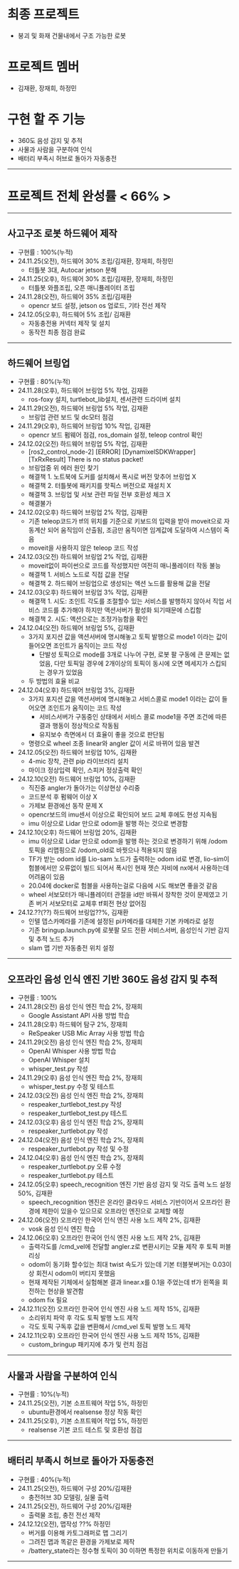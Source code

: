 # 최종 프로젝트
- 붕괴 및 화재 건물내에서 구조 가능한 로봇
# 프로젝트 멤버
- 김재환, 장재희, 하정민
# 구현 할 주 기능
- 360도 음성 감지 및 추적
- 사물과 사람을 구분하여 인식
- 배터리 부족시 허브로 돌아가 자동충전
<hr/>

# 프로젝트 전체 완성률 < 66% >
<hr/>

## 사고구조 로봇 하드웨어 제작
- 구현률 : 100%(누적)
- 24.11.25(오전), 하드웨어 30% 조립/김재환, 장재희, 하정민
  - 터틀봇 3대, Autocar jetson 분해 
- 24.11.25(오후), 하드웨어 30% 조립/김재환, 장재희, 하정민
  - 터틀봇 와플조립, 오픈 매니퓰레이터 조립
- 24.11.28(오전), 하드웨어 35% 조립/김재환
  - opencr 보드 설정, jetson os 업로드, 기타 전선 제작
- 24.12.05(오후), 하드웨어 5% 조립/ 김재환
  - 자동충전용 커넥터 제작 및 설치
  - 동작전 최종 점검 완료
<hr/>

## 하드웨어 브링업
- 구현률 : 80%(누적)
- 24.11.28(오후), 하드웨어 브링업 5% 작업, 김재환
  - ros-foxy 설치, turtlebot_lib설치, 센서관련 드라이버 설치  
- 24.11.29(오전), 하드웨어 브링업 5% 작업, 김재환
  - 브링업 관련 보드 및 dc모터 점검
- 24.11.29(오후), 하드웨어 브링업 10% 작업, 김재환
  - opencr 보드 펌웨어 점검, ros_domain 설정, teleop control 확인
- 24.12.02(오전) 하드웨어 브링업 5% 작업, 김재환
  - [ros2_control_node-2] [ERROR] [DynamixelSDKWrapper] [TxRxResult] There is no status packet!
  - 브링업중 위 에러 원인 찾기 
  - 해결책 1. 노트북에 도커를 설치해서 폭시로 버전 맞추어 브링업 X
  - 해결책 2. 터틀봇에 패키지를 핫픽스 버전으로 재설치 X
  - 해결책 3. 브링업 및 서보 관련 파일 전부 호환성 체크 X
  - 해결불가
- 24.12.02(오후) 하드웨어 브링업 2% 작업, 김재환
  - 기존 teleop코드가 tf의 위치를 기준으로 키보드의 입력을 받아 moveit으로 자동계산 되어 움직임이 산출됨, 조금만 움직이면 임계값에 도달하여 시스템이 죽음
  - moveit을 사용하지 않은 teleop 코드 작성
- 24.12.03(오전) 하드웨어 브링업 2% 작업, 김재환
  - moveit없이 파이썬으로 코드를 작성했지만 여전히 매니풀레이터 작동 불능
  - 해결책 1. 서비스 노드로 직접 값을 전달
  - 해결책 2. 하드웨어 브링업으로 생성되는 액션 노드를 활용해 값을 전달
- 24.12.03(오후) 하드웨어 브링업 3% 작업, 김재환
  - 해결잭 1. 시도: 조인트 각도를 조절할수 있는 서비스를 발행하지 않아서 직업 서비스 코드를 추가해야 하지만 액션서버가 활성화 되기때문에 스킵함
  - 해결책 2. 시도: 액션으로는 조정가능함을 확인
- 24.12.04(오전) 하드웨어 브링업 5%, 김재환
  - 3가지 포지션 값을 액션서버에 명시해놓고 토픽 발행으로 mode1 이라는 값이 들어오면 조인트가 움직이는 코드 작성
      - 단발성 토픽으로 mode를 3개로 나누어 구현, 로봇 팔 구동에 큰 문제는 없었음, 다만 토픽일 경우에 2개이상의 토픽이 동시에 오면 메세지가 스킵되는 경우가 있었음
  - 두 방법의 효율 비교
- 24.12.04(오후) 하드웨어 브링업 3%, 김재환
  - 3가지 포지션 값을 액션서버에 명시해놓고 서비스콜로 mode1 이라는 값이 들어오면 조인트가 움직이는 코드 작성
      - 서비스서버가 구동중인 상태에서 서비스 콜로 mode1을 주면 조건에 따른 결과 행동이 정상적으로 작동됨
      - 유지보수 측면에서 더 효율이 좋을 것으로 판단됨 
  - 명령으로 wheel 조종 linear와 angler 값이 서로 바뀌어 있음 발견
- 24.12.05(오전) 하드웨어 브링업 10%, 김재환
  - 4-mic 장착, 관련 pip 라이브러리 설치
  - 마이크 정상입력 확인, 스피커 정상출력 확인
- 24.12.10(오전) 하드웨어 브링업 10%, 김재환
  - 직진중 angler가 돌아가는 이상현상 수리중
  - 코드분석 후 펌웨어 이상 X
  - 가제보 환경에선 동작 문제 X
  - opencr보드의 imu센서 이상으로 확인되어 보드 교체 후에도 현성 지속됨
  - imu 이상으로 Lidar 만으로 odom을 발행 하는 것으로 변경함
- 24.12.10(오후) 하드웨어 브링업 20%, 김재환
  - imu 이상으로 Lidar 만으로 odom을 발행 하는 것으로 변경하기 위해 /odom 토픽을 리맵핑으로 /odom_old로 바꿧으나 적용되지 않음
  - TF가 받는 odom id를 Lio-sam 노드가 출력하는 odom id로 변경, lio-sim이 험블에서만 오류없이 빌드 되어서 폭시인 현재 젯슨 자비에 nx에서 사용하는데 어려움이 있음
  - 20.04에 docker로 험블을 사용하는걸로 다음에 시도 해보면 좋을것 같음
  - wheel 서보모터가 매니퓰레이터 관절을 id만 바꿔서 장착한 것이 문제였고 기존 버거 서보모터로 교체후 tf회전 현상 없어짐
- 24.12.??(??) 하드웨어 브링업??%, 김재환
  - 인텔 뎁스카메라를 기존에 설정된 pi카메라를 대체한 기본 카메라로 설정
  - 기존 bringup.launch.py에 로봇팔 모드 전환 서비스서버, 음성인식 기반 감지 및 추적 노드 추가
  - slam 맵 기반 자동충전 위치 설정
<hr/> 

## 오프라인 음성 인식 엔진 기반 360도 음성 감지 및 추적
- 구현률 : 100%
- 24.11.28(오전) 음성 인식 엔진 학습 2%, 장재희
  - Google Assistant API 사용 방법 학습
- 24.11.28(오후) 하드웨어 탐구 2%, 장재희
  - ReSpeaker USB Mic Array 사용 방법 학습 
- 24.11.29(오전) 음성 인식 엔진 학습 2%, 장재희
  - OpenAI Whisper 사용 방법 학습
  - OpenAI Whisper 설치
  - whisper_test.py 작성
- 24.11.29(오후) 음성 인식 엔진 학습 2%, 장재희
  - whisper_test.py 수정 및 테스트
- 24.12.03(오전) 음성 인식 엔진 학습 2%, 장재희
  - respeaker_turtlebot_test.py 작성
  - respeaker_turtlebot_test.py 테스트
- 24.12.03(오후) 음성 인식 엔진 학습 2%, 장재희
  - respeaker_turtlebot.py 작성
- 24.12.04(오전) 음성 인식 엔진 학습 2%, 장재희
  - respeaker_turtlebot.py 작성 및 수정
- 24.12.04(오후) 음성 인식 엔진 학습 2%, 장재희
  - respeaker_turtlebot.py 오류 수정
  - respeaker_turtlebot.py 테스트
- 24.12.05(오후) speech_recognition 엔진 기반 음성 감지 및 각도 출력 노드 설정 50%, 김재환
  - speech_recognition 엔진은 온라인 클라우드 서비스 기반이어서 오프라인 환경에 제한이 있을수 있으므로 오프라인 엔진으로 교체할 예정
- 24.12.06(오전) 오프라인 한국어 인식 엔진 사용 노드 제작 2%, 김재환
  - vosk 음성 인식 엔진 학습 
- 24.12.06(오후) 오프라인 한국어 인식 엔진 사용 노드 제작 2%, 김재환
  - 출력각도를 /cmd_vel에 전달할 angler.z로 변환시키는 모듈 제작 후 토픽 퍼블리싱
  - odom이 동기화 할수있는 최대 twist 속도가 있는데 기본 터블봇버거는 0.03이상 회전시 odom이 버티지 못했음
  - 현재 제작된 기체에서 실험해본 결과 linear.x를 0.1을 주었는데 tf가 왼쪽을 회전하는 현상을 발견함
  - odom fix 필요
- 24.12.11(오전) 오프라인 한국어 인식 엔진 사용 노드 제작 15%, 김재환
  - 소리위치 파악 후 각도 토픽 발행 노드 제작
  - 각도 토픽 구독후 값을 변환해서 /cmd_vel 토픽 발행 노드 제작
- 24.12.11(오후) 오프라인 한국어 인식 엔진 사용 노드 제작 15%, 김재환
  - custom_bringup 패키지에 추가 및 런치 점검
<hr/>

## 사물과 사람을 구분하여 인식
- 구현률 : 10%(누적)
- 24.11.25(오전), 기본 소프트웨어 작업 5%, 하정민
  - ubuntu환경에서 realsense 정상 작동 확인
- 24.11.25(오후), 기본 소프트웨어 작업 5%, 하정민
  - realsense 기본 코드 테스트 및 호환성 점검
<hr/>

## 배터리 부족시 허브로 돌아가 자동충전
- 구현률 : 40%(누적)
- 24.11.25(오전), 하드웨어 구성 20%/김재환
  - 충전허브 3D 모델링, 실물 출력
- 24.11.25(오전), 하드웨어 구성 20%/김재환
  - 출력물 조립, 충전 전선 제작
- 24.12.12(오전), 맵작성 ??% 하정민
  - 버거를 이용해 카토그래퍼로 맵 그리기
  - 그려진 맵과 똑같은 환경을 가제보로 제작
  - /battery_state라는 정수형 토픽이 30 이하면 특정한 위치로 이동하게 만들기
<hr/>

